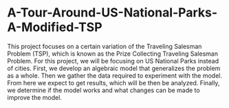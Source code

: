 # A-Tour-Around-US-National-Parks-A-Modified-TSP

This project focuses on a certain variation of the Traveling Salesman Problem (TSP), which is known as the Prize Collecting Traveling Salesman Problem. For this project, we will be focusing on US National Parks instead of cities. First, we develop an algebraic model that generalizes the problem as a whole. Then we gather the data required to experiment with the model. From here we expect to get results, which will be then be analyzed. Finally, we determine if the model works and what changes can be made to improve the model.
